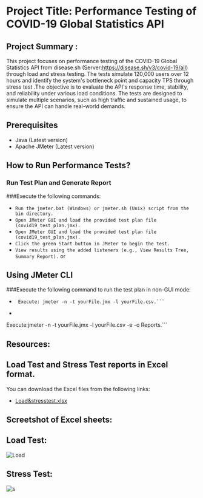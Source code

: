 
# Project Title: Performance Testing of COVID-19 Global Statistics API

## Project Summary : 
This project focuses on performance testing of the COVID-19 Global Statistics API from disease.sh (Server:https://disease.sh/v3/covid-19/all) through load and stress testing. The tests simulate 120,000 users over 12 hours and identify the system's bottleneck point and capacity TPS through stress test .The objective is to evaluate the API's response time, stability, and reliability under various load conditions. The tests are designed to simulate multiple scenarios, such as high traffic and sustained usage, to ensure the API can handle real-world demands.

## Prerequisites
- Java (Latest version)
- Apache JMeter (Latest version)

## How to Run Performance Tests?
### Run Test Plan and Generate Report
###Execute the following commands:
- ```Run the jmeter.bat (Windows) or jmeter.sh (Unix) script from the bin directory. ```
- ```Open JMeter GUI and load the provided test plan file (covid19_test_plan.jmx).```
- ```Open JMeter GUI and load the provided test plan file (covid19_test_plan.jmx).```
- ```Click the green Start button in JMeter to begin the test.``` 
- ```View results using the added listeners (e.g., View Results Tree, Summary Report).``` or

## Using JMeter CLI
###Execute the following command to run the test plan in non-GUI mode:

- ```TO Run Test Plan:
   Execute: jmeter -n -t yourFile.jmx -l yourFile.csv.```
- ``` To Generate Report:
Execute:jmeter -n -t yourFile.jmx -l yourFile.csv -e -o Reports.```








## Resources:

## Load Test and Stress Test reports in Excel format.
You can download the Excel files from the following links:
- [Load&stresstest.xlsx](https://docs.google.com/spreadsheets/d/1NQoul8f9fX15vutBTHN46yBVwDtDyF7A/edit?usp=sharing&ouid=106900521374584856661&rtpof=true&sd=true)

## Screetshot of Excel sheets:
## Load Test:
![Load](https://github.com/ShuhanaRiya09/Random-Covid-19-API-Performance-Test/assets/108625095/2e171cf0-e342-4fcc-bda0-6c8d3fa314c2)
## Stress Test:
![s](https://github.com/ShuhanaRiya09/Random-Covid-19-API-Performance-Test/assets/108625095/c5903eb9-7c26-42a1-baf4-d2cb342af1db)



